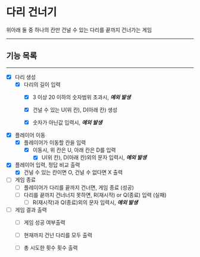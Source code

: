# 다리 건너기

위아래 둘 중 하나의 칸만 건널 수 있는 다리를 끝까지 건너가는 게임

----



## 기능 목록

---

- [x] 다리 생성
    - [x] 다리의 길이 입력
      - [x] 3 이상 20 이하의 숫자범위 초과시, _**예외 발생**_
      - [x] 건널 수 있는 U(위 칸), D(아래 칸) 생성
      - [x] 숫자가 아닌값 입력시, _**예외 발생**_
        

-[x] 플레이어 이동
    - [x] 플레이어가 이동할 칸을 입력
        - [x] 이동시, 위 칸은 U, 아래 칸은 D를 입력
            - [x] U(위 칸), D(아래 칸)외의 문자 입력시, _**예외 발생**_

- [x] 플레이어 입력, 정답 비교 출력
    - [x] 건널 수 있는 칸이면 O, 건널 수 없다면 X 출력

- [ ] 게임 종료
    - [ ] 플레이어가 다리를 끝까지 건너면, 게임 종료 (성공)
    - [ ] 다리를 끝까지 건너너지 못하면, R(재시작) or Q(종료) 입력 (실패)
        - [ ] R(재시작)과 Q(종료)외의 문자 입력시, _**예외 발생**_

- [ ] 게임 결과 출력
    - [ ] 게임 성공 여부출력
    - [ ] 현재까지 건넌 다리를 모두 출력
    - [ ] 총 시도한 횟수 횟수 출력
  

